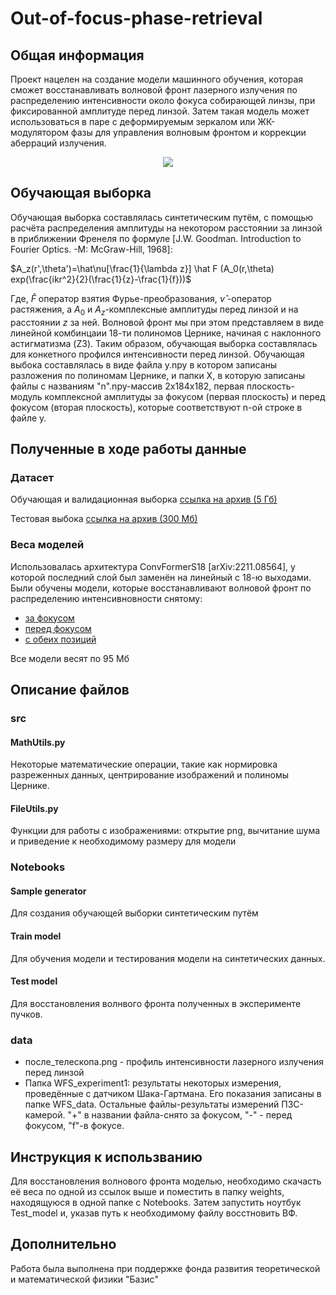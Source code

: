 # Out-of-focus-phase-retrieval

## Общая информация

Проект нацелен на создание модели машинного обучения, которая сможет восстанавливать волновой фронт лазерного излучения по распределению интенсивности около фокуса собирающей линзы, при фиксированной амплитуде перед линзой. Затем такая модель может использоваться в паре с деформируемым зеркалом или ЖК-модулятором фазы для управления волновым фронтом и коррекции аберраций излучения.
<p align="center">
  <img src=https://drive.google.com/uc?export=view&id=1k_H6a6TYQBWQoJ5XEueIzTb7ixovNTAx>
</p>

## Обучающая выборка

Обучающая выборка составлялась синтетическим путём, с помощью расчёта распределения амплитуды на некотором расстоянии за линзой в приближении Френеля по формуле [J.W. Goodman. Introduction to Fourier Optics. -M: McGraw-Hill, 1968]:


$A_z(r',\theta')=\hat\nu[\frac{1}{\lambda z}] \hat F (A_0(r,\theta) exp(\frac{ikr^2}{2}(\frac{1}{z}-\frac{1}{f}))$

Где, $\hat F$ оператор взятия Фурье-преобразования, $\hat \nu$ -оператор растяжения, а $A_0$ и $A_z$-комплексные амплитуды перед линзой и на расстоянии $z$ за ней. Волновой фронт мы при этом представляем в виде линейной комбинцаии 18-ти полиномов Цернике, начиная с наклонного астигматизма (Z3). Таким образом, обучающая выборка составлялась для конкетного профился интенсивности перед линзой.
Обучающая выбока составлялась в виде файла y.npy в котором записаны разложения по полиномам Цернике, и папки X, в которую записаны файлы с названиям "n".npy-массив 2x184x182, первая плоскость-модуль комплексной амплитуды за фокусом (первая плоскость) и перед фокусом (вторая плоскость), которые соответствуют n-ой строке в файле y.

## Полученные в ходе работы данные

### Датасет
Обучающая и валидационная выборка [ссылка на архив (5 Гб)](https://drive.google.com/file/d/1GJQNoUuhk4rlNBp1MwmwA5qtDMWiA7mN/view?usp=drive_link) 

Тестовая выбока [ссылка на архив (300 Мб)](https://drive.google.com/file/d/12z94Ac5pduBFlemM_hpoq3cMljnBAW-P/view?usp=sharing) 

### Веса моделей

Использовалась архитектура ConvFormerS18 [arXiv:2211.08564], у которой последний слой был заменён на линейный с 18-ю выходами. Были обучены модели, которые восстанавливают волновой фронт по распределению интенсивновности снятому:
* [за фокусом](https://drive.google.com/file/d/14dNBQa1X3U5koiVt5LlV7OvEF92hbsHv/view?usp=sharing)
* [перед фокусом](https://drive.google.com/file/d/1GajYZfS6c2na59GuyMGQzx2pgnQGdzs_/view?usp=sharing)
* [с обеих позиций](https://drive.google.com/file/d/1Io8RWLJicvvPHoObCff8O4ACBxBRcQpT/view?usp=sharing)

Все модели весят по 95 Мб

## Описание файлов

### src
#### MathUtils.py
Некоторые математические операции, такие как нормировка разреженных данных, центрирование изображений и полиномы Цернике.
#### FileUtils.py
Функции для работы с изображениями: открытие png, вычитание шума и приведение к необходимому размеру для модели

### Notebooks
#### Sample generator
Для создания обучающей выборки синтетическим путём
#### Train model
Для обучения модели и тестирования модели на синтетических данных.
#### Test model
Для восстановления волнвого фронта полученных в эксперименте пучков.

### data
* после_телескопа.png - профиль интенсивности лазерного излучения перед линзой
* Папка WFS_experiment1: результаты некоторых измерения, проведённые с датчиком Шака-Гартмана. Его показания записаны в папке WFS_data. Остальные файлы-результаты измерений ПЗС-камерой. "+" в названии файла-снято за фокусом, "-" - перед фокусом, "f"-в фокусе.

## Инструкция к использванию

Для восстановления волнового фронта моделью, необходимо скачасть её веса по одной из ссылок выше и поместить в папку weights, находящуюся в одной папке с Notebooks. Затем запустить ноутбук Test_model и, указав путь к необходимому файлу восстновить ВФ.

## Дополнительно

Работа была выполнена при поддержке фонда развития теоретической и математической физики "Базис"
